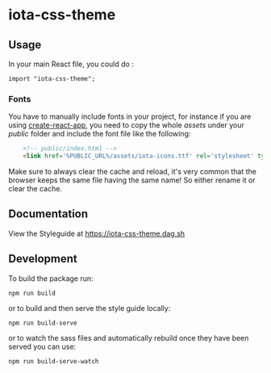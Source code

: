 # iota-css-theme

## Usage

In your main React file, you could do :

```shell
import "iota-css-theme";
```

### Fonts
You have to manually include fonts in your project, for instance if you are using [create-react-app](https://github.com/facebook/create-react-app), you need to copy the whole *assets* under your *public* folder and include the font file like the following:

```html
    <!-- public/index.html -->
    <link href='%PUBLIC_URL%/assets/iota-icons.ttf' rel='stylesheet' type='text/css'>
```

Make sure to always clear the cache and reload, it's very common that the browser keeps the same file having the same name! 
So either rename it or clear the cache.

## Documentation

View the Styleguide at <https://iota-css-theme.dag.sh>

## Development

To build the package run:

```shell
npm run build
```

or to build and then serve the style guide locally:

```shell
npm run build-serve
```

or to watch the sass files and automatically rebuild once they have been served you can use:

```shell
npm run build-serve-watch
```
